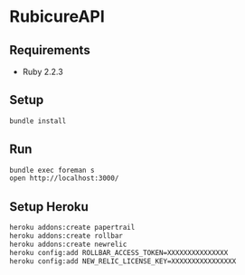# RubicureAPI

## Requirements
* Ruby 2.2.3

## Setup
```sh
bundle install
```

## Run
```sh
bundle exec foreman s
open http://localhost:3000/
```

## Setup Heroku
```sh
heroku addons:create papertrail
heroku addons:create rollbar
heroku addons:create newrelic
heroku config:add ROLLBAR_ACCESS_TOKEN=XXXXXXXXXXXXXXX
heroku config:add NEW_RELIC_LICENSE_KEY=XXXXXXXXXXXXXXXX
```

